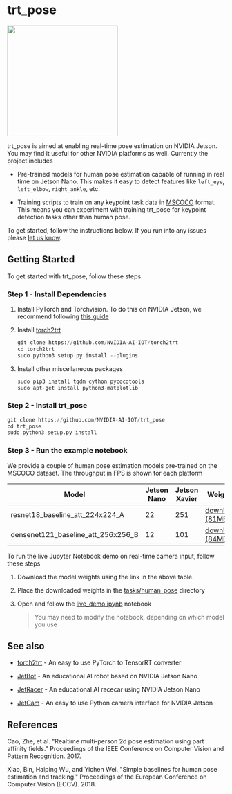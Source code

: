 # trt_pose

<img src="https://user-images.githubusercontent.com/4212806/67125332-71a64580-f1a9-11e9-8ee1-e759a38de215.gif" height=256/>

trt_pose is aimed at enabling real-time pose estimation on NVIDIA Jetson.  You may find it useful for other NVIDIA platforms as well.  Currently the project includes

- Pre-trained models for human pose estimation capable of running in real time on Jetson Nano.  This makes it easy to detect features like ``left_eye``, ``left_elbow``, ``right_ankle``, etc.

- Training scripts to train on any keypoint task data in [MSCOCO](https://cocodataset.org/#home) format.  This means you can experiment with training trt_pose for keypoint detection tasks other than human pose.

To get started, follow the instructions below.  If you run into any issues please [let us know](../../issues).

## Getting Started

To get started with trt_pose, follow these steps.

### Step 1 - Install Dependencies

1. Install PyTorch and Torchvision.  To do this on NVIDIA Jetson, we recommend following [this guide](https://forums.developer.nvidia.com/t/pytorch-for-jetson-version-1-8-0-now-available)

2. Install [torch2trt](https://github.com/NVIDIA-AI-IOT/torch2trt)

    ```python
    git clone https://github.com/NVIDIA-AI-IOT/torch2trt
    cd torch2trt
    sudo python3 setup.py install --plugins
    ```

3. Install other miscellaneous packages

    ```python
    sudo pip3 install tqdm cython pycocotools
    sudo apt-get install python3-matplotlib
    ```
    
### Step 2 - Install trt_pose

```python
git clone https://github.com/NVIDIA-AI-IOT/trt_pose
cd trt_pose
sudo python3 setup.py install
```

### Step 3 - Run the example notebook

We provide a couple of human pose estimation models pre-trained on the MSCOCO dataset.  The throughput in FPS is shown for each platform

| Model | Jetson Nano | Jetson Xavier | Weights |
|-------|-------------|---------------|---------|
| resnet18_baseline_att_224x224_A | 22 | 251 | [download (81MB)](https://drive.google.com/open?id=1XYDdCUdiF2xxx4rznmLb62SdOUZuoNbd) |
| densenet121_baseline_att_256x256_B | 12 | 101 | [download (84MB)](https://drive.google.com/open?id=13FkJkx7evQ1WwP54UmdiDXWyFMY1OxDU) |

To run the live Jupyter Notebook demo on real-time camera input, follow these steps
 
1. Download the model weights using the link in the above table.  

2. Place the downloaded weights in the [tasks/human_pose](tasks/human_pose) directory

3. Open and follow the [live_demo.ipynb](tasks/human_pose/live_demo.ipynb) notebook

    > You may need to modify the notebook, depending on which model you use

## See also

- [torch2trt](http://github.com/NVIDIA-AI-IOT/torch2trt) - An easy to use PyTorch to TensorRT converter

- [JetBot](http://github.com/NVIDIA-AI-IOT/jetbot) - An educational AI robot based on NVIDIA Jetson Nano
- [JetRacer](http://github.com/NVIDIA-AI-IOT/jetracer) - An educational AI racecar using NVIDIA Jetson Nano
- [JetCam](http://github.com/NVIDIA-AI-IOT/jetcam) - An easy to use Python camera interface for NVIDIA Jetson

## References

Cao, Zhe, et al. "Realtime multi-person 2d pose estimation using part affinity fields." Proceedings of the IEEE Conference on Computer Vision and Pattern Recognition. 2017.

Xiao, Bin, Haiping Wu, and Yichen Wei. "Simple baselines for human pose estimation and tracking." Proceedings of the European Conference on Computer Vision (ECCV). 2018.
